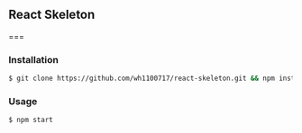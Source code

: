 ## React Skeleton

===

### Installation

```bash
$ git clone https://github.com/wh1100717/react-skeleton.git && npm install
```

### Usage

```bash
$ npm start
```
